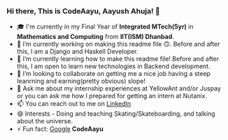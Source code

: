 ### Hi there, This is CodeAayu, Aayush Ahuja! 👋


- 🎓 I'm currently in my Final Year of **Integrated MTech(5yr)** in **Mathematics and Computing** from **IIT(ISM) Dhanbad**.
- 🔭 I’m currently working on making this readme file 🙃. Before and after this, I am a Django and Haskell Developer. 
- 🌱 I’m currently learning how to make this readme file! Before and after this, I am open to learn new technologies in Backend development.
- 👯 I’m looking to collaborate on getting me a nice job having a steep leanrning and earning(pretty obvious) slope!
- 💬 Ask me about my internship experiences at YellowAnt and/or Juspay or you can ask me how I prepared for getting an intern at Nutanix.
- 📫 You can reach out to me on [LinkedIn](https://www.linkedin.com/in/CodeAayu)
- 😄 Interests - Doing and teaching Skating/Skateboarding, and talking about the universe.
- ⚡ Fun fact: [Google](https://www.google.com/search?q=CodeAayu) **CodeAayu** 
